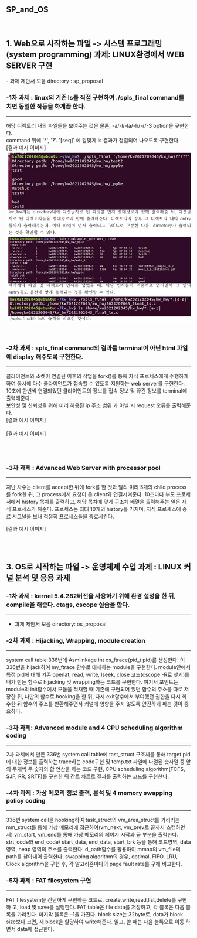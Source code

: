 <h2>S P _ a n d _ O S   </h2>
<br/>
<h2> 1. Web으로 시작하는 파일 -> 시스템 프로그래밍(system programming) 과제: LINUX환경에서 WEB SERVER 구현 </h2>
   - 과제 제안서 모음 directory : sp_proposal 
   <br/>
 <h3> -1차 과제 : linux의 기존 ls를 직접 구현하여 ./spls_final command를 치면 동일한 작동을 하게끔 한다. </h3>
 <hr/>
   해당 디렉토리 내의 파일들을 보여주는 것은 물론, -a/-l/-la/-h/-r/-S option을 구현한다. 
  <br/>
   command 뒤에 '*', '?'. '[seq]' 에 알맞게 ls 결과가 정렬되어 나오도록 구현한다.    
  <br/>
   [결과 예시 이미지]
   <img src="images/스크린샷 2025-04-29 143452.png" alt="결과 이미지" width="900"/>
  <br/>

 <br/>
<br/>
   <h3>-2차 과제 :  spls_final command의 결과를 terminal이 아닌 html 파일에 display 해주도록 구현한다.</h3> <hr/>

   클라이언트와 소켓이 연결된 이후의 작업을 fork()를 통해 자식 프로세스에게 수행하게 하여 동시에 다수 클라이언트가 접속할 수 있도록 지원하는 web server를 구현한다.<br/> 10초에 한번씩 연결되었던 클라이언트의 정보를 접속 정보 및 끊긴 정보를 terminal에 출력해준다. <br/> 보안성 및 신뢰성을 위해 미리 허용된 ip 주소 범위 가 아닐 시 request 오류를 출력해준다.<br/>
[결과 예시 이미지]<br/>
<br/>
[결과 예시 이미지]<br/>

<br/>
<br/>
<h3>-3차 과제 : Advanced Web Server with processor pool</h3> <hr/>

지난 차수는 client를 accept한 뒤에 fork를 한 것과 달리 미리 5개의 child process를 fork한 뒤, 그 process에서 요청이 온 client와 연결시켜준다. 10초마다 부모 프로세서에서 history 목차를 출력하고, 해당 목차에 맞게 구조체 배열을 출력해주는 일은 자식 프로세스가 해준다. 프로세스는 최대 10개의 history를 가지며, 자식 프로세스에 종료 시그널을 보내 적절히 프로세스들을 종료시킨다.<br/>

[결과 예시 이미지]
             
<br/><br/>
<h2> 3. OS로 시작하는 파일 -> 운영체제 수업 과제 : LINUX 커널 분석 및 응용 과제 </h2> 
<h3>-1차 과제 : kernel 5.4.282버전을 사용하기 위해 환경 설정을 한 뒤, compile을 해준다. ctags, cscope 실습을 한다. </h3> <hr/>

- 과제 제안서 모음 directory: os_proposal<br/>   

<h3>-2차 과제 : Hijacking, Wrapping, module creation </h3> <hr/>

system call table 336번에 Asmlinkage int os_ftrace(pid_t pid)를 생성한다. 이 336번을 hijack하여 my_ftrace 함수로 대체하는 module을 구현한다. module안에서 특정 pid에 대해 기존 openat, read, write, lseek, close 코드(cscope -R로 찾기)를 내가 만든 함수로 hijacking 및 wrapping하는 코드를 구현한다. 여기서 포인트는 module의 init함수에서 모듈을 적재할 때 기존에 구현되어 있던 함수의 주소를 따로 저장한 뒤, 나만의 함수로 hooking을 한 뒤, 다시 exit함수에서 부여했던 권한을 다시 회수한 뒤 함수의 주소를 반환해주면서 커널에 영향을 주지 않도록 안전하게 짜는 것이 중요하다.
<br/>

<h3>-3차 과제: Advanced module and 4 CPU scheduling algorithm coding </h3> <hr/>

2차 과제에서 만든 336번 system call table에 tast_struct 구조체를 통해 target pid에 대한 정보를 출력하는 trace하는 code구현 및 temp.txt 파일에 나열된 숫자열 중 앞의 두개씩 두 숫자의 합 연산을 하는 코드 구현, CPU scheduling algorithm(FCFS, SJF, RR, SRTF)를 구현한 뒤 간트 차트로 결과를 출력하는 코드를 구현한다.<br/>

<h3>-4차 과제 : 가상 메모리 정보 출력, 분석 및 4 memory swapping policy coding </h3> <hr/>

336번 system call을 hooking하여 task_struct의 vm_area_struct를 가리키는 mm_struct를 통해 가상 메모리에 접근하여(vm_next, vm_prev로 끝까지 스캔하면서) vm_start, vm_end를 통해 가상 메모리의 페이지 시작과 끝 부분을 출력한다. strt_code와 end_code/ start_data, end_data, start_brk 등을 통해 코드영역, data영역, heap 영역의 주소를 출력한다. d_path함수를 활용하여 mmap의 vm_file의 path를 찾아내어 출력한다. swapping algorithm의 경우, optimal, FIFO, LRU, Clock algorithm을 구현 후, 각 알고리즘마다의 page fault rate를 구해 비교한다.<br/>
<h3>-5차 과제 : FAT filesystem 구현</h3> <hr/>

FAT filesystem을 간단하게 구현하는 코드로, create,write,read,list,delete를 구현하
고, load 및 save를 실행한다. FAT table은 file data를 저장하고, 각 블록은 다음 블
록을 가리킨다. 마지막 블록은 –1을 가진다. block size는 32byte로, data가 block 
size보다 크면, 새 block을 할당하여 write해준다. 읽고, 쓸 때는 다음 블록으로 이동
하면서 data에 접근한다.

   <br/><br/>
 
